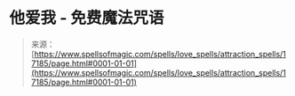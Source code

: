 <!--yml

category: 未分类

date: 2024-06-12 18:58:07

-->

# 他爱我 - 免费魔法咒语

> 来源：[https://www.spellsofmagic.com/spells/love_spells/attraction_spells/17185/page.html#0001-01-01](https://www.spellsofmagic.com/spells/love_spells/attraction_spells/17185/page.html#0001-01-01)
